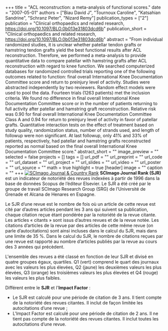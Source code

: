 +++
title = "ACL reconstruction: a meta-analysis of functional scores."
date = "2007-05-01"
authors = ["Biau David J", "Tournoux Caroline", "Katsahian Sandrine", "Schranz Peter", "Nizard Remy"]
publication_types = ["2"]
publication = "Clinical orthopaedics and related research, https://doi.org/10.1097/BLO.0b013e31803dcd6b"
publication_short = "Clinical orthopaedics and related research, https://doi.org/10.1097/BLO.0b013e31803dcd6b"
abstract = "From individual randomized studies, it is unclear whether patellar tendon grafts or hamstring tendon grafts yield the best functional results after ACL reconstruction. Therefore, we performed a meta-analysis to provide quantitative data to compare patellar with hamstring grafts after ACL reconstruction with regard to knee function. We searched computerized databases for randomized controlled trials reporting one of the following outcomes related to function: final overall International Knee Documentation Committee score and return to preinjury level of activity. Studies were abstracted independently by two reviewers. Random effect models were used to pool the data. Fourteen trials (1263 patients) met the inclusion criteria. We found no difference in final overall International Knee Documentation Committee score or in the number of patients returning to full activity after patellar and hamstring graft reconstruction. Relative risk was 0.90 for final overall International Knee Documentation Committee Class A and 0.94 for return to preinjury level of activity in favor of patellar grafts. Quantitative interaction tests on the effect of treatment based on study quality, randomization status, number of strands used, and length of followup were non significant. At last followup, only 41% and 33% of patients, respectively, had patellar and hamstring grafts reconstructed reported as normal based on the final overall International Knee Documentation Committee score."
abstract_short = ""
image_preview = ""
selected = false
projects = []
tags = []
url_pdf = ""
url_preprint = ""
url_code = ""
url_dataset = ""
url_project = ""
url_slides = ""
url_video = ""
url_poster = ""
url_source = ""
math = true
highlight = true
[header]
image = ""
caption = ""
+++
<a href="https://www.scimagojr.com/journalsearch.php?q=29603&amp;tip=sid&amp;exact=no" title="SCImago Journal &amp; Country Rank"><img border="0" src="https://www.scimagojr.com/journal_img.php?id=29603" alt="SCImago Journal &amp; Country Rank"  /></a>
**SCImago Journal Rank (SJR)** est un indicateur de notoriété des revues indexées à partir de 1996 dans la base de données Scopus de l’éditeur Elsevier. Le SJR a été créé par le groupe de travail SCImago Research Group (SRG) de l’Université de Grenade et Alcana de Henares en Espagne.  
  
Le SJR d’une revue est le nombre de fois où un article de cette revue est cité par d’autres articles pendant les 3 ans qui suivent sa publication, chaque citation reçue étant pondérée par la notoriété de la revue citante. Les articles « citants » sont issus d’autres revues et de la revue notée. Les citations d’articles de la revue par des articles de cette même revue (on parle d’autocitations) sont ainsi incluses dans le calcul du SJR, mais dans une limite de 35 %. Dans le calcul du SJR, le nombre de citations reçues par une revue est rapporté au nombre d’articles publiés par la revue au cours des 3 années qui précèdent.  
  
L'ensemble des revues a été classé en fonction de leur SJR et divisé en quatre groupes égaux, quartiles. Q1 (vert) comprend le quart des journaux avec les valeurs les plus élevées, Q2 (jaune) les deuxièmes valeurs les plus élevées, Q3 (orange) les troisièmes valeurs les plus élevées et Q4 (rouge) les valeurs les plus faibles.  
  
Différent entre le **SJR** et l'**Impact Factor** :  
- Le SJR est calculé pour une période de citation de 3 ans. Il tient compte de la notoriété des revues citantes. Il inclut de façon limitée les autocitations d’une revue ;  
- L'Impact Factor est calculé pour une période de citation de 2 ans. Il ne tient pas compte de la notoriété des revues citantes. Il inclut toutes les autocitations d’une revue.
